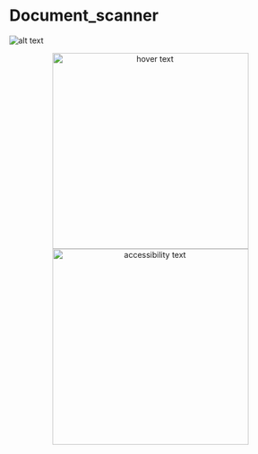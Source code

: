 # Document_scanner


![alt text](https://github.com/indhumathi04/Document_scanner/tree/main/image/scanner2.jpg?raw=true)
<p align="center">
  <img src="https://github.com/indhumathi04/Document_scanner/tree/main/image/scanner2.jpg" width="350" title="hover text">
  <img src="https://github.com/indhumathi04/Document_scanner/tree/main/image/scanner2.jpg" width="350" alt="accessibility text">
</p>
